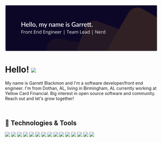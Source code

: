 ![Banner](https://raw.githubusercontent.com/GarrettBlackmon/GarrettBlackmon/master/profile-banner.png)

# Hello! <img src="https://emoji.slack-edge.com/TB1C3AF1A/party-parrot/f402361e817f5d0d.gif" width="30px">
My name is Garrett Blackmon and I'm a software developer/front end engineer. I'm from Dothan, AL, living in Birmingham, AL currently working at Yellow Card Financial. Big interest in open source software and community. Reach out and let's grow together!

<br />

## 🔧 Technologies & Tools
![](https://img.shields.io/badge/OS-Linux-informational?style=flat&logo=linux&logoColor=black&color=0D0727)
![](https://img.shields.io/badge/Shell-Bash-informational?style=flat&logo=gnu-bash&color=0D0727)
![](https://img.shields.io/badge/Editor-VSCode-informational?style=flat&logo=visual-studio-code&logoColor=blue&color=0D0727)
![](https://img.shields.io/badge/Git-GitKraken-informational?style=flat&logo=GitKraken&color=0D0727)
![](https://img.shields.io/badge/Code-JavaScript-informational?style=flat&logo=javascript&color=0D0727)
![](https://img.shields.io/badge/Framework-Vue-informational?style=flat&logo=vue.js&color=0D0727)
![](https://img.shields.io/badge/Framework-Nuxt-informational?style=flat&logo=Nuxt.js&color=0D0727)
![](https://img.shields.io/badge/UI-Vuetify-informational?style=flat&logo=Vuetify&logoColor=1867C0&color=0D0727)
![](https://img.shields.io/badge/Tooling-Webpack-informational?style=flat&logo=Webpack&color=0D0727)
![](https://img.shields.io/badge/Tooling-Babel-informational?style=flat&logo=Babel&color=0D0727)
![](https://img.shields.io/badge/SEO-Google%20Search%20Console-informational?style=flat&logo=Google-Search-Console&color=0D0727)
![](https://img.shields.io/badge/Stack-Elastic%20Stack-informational?style=flat&logoColor=005571&logo=Elastic-Stack&color=0D0727)
![](https://img.shields.io/badge/Deployment-Netlify-informational?style=flat&logo=netlify&color=0D0727)
![](https://img.shields.io/badge/Deployment-AWS-informational?style=flat&logo=Amazon-AWS&logoColor=FF9900&color=0D0727)
![](https://img.shields.io/badge/Currency-Bitcoin-informational?style=flat&logo=Bitcoin&logoColor=white&color=0D0727)
